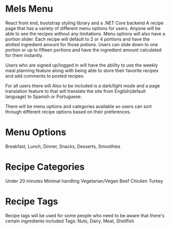 # Mels Menu

React front end, bootstrap styling library and a .NET Core backend
A recipe page that has a variety of different menu options for users.
Anyone will be able to see the recipes without any limitations. Menu options will also
have a portion slider. Each recipe will default to 2 or 4 portions and have the alotted
ingredient amount for those potions. Users can slide down to one portion or up to fifteen
portions and have the ingredient amount calculated for them instantly.

Users who are signed up/logged in will have the ability to use the weekly meal
planning feature along with being able to store their favorite recipes and add comments
to posted recipes.

For all users there will Also to be included is a dark/light mode and a page translation feature
to that will translate the site from English(default language) to Spanish or Portuguese.

There will be menu options and categories available so users can sort through different recipe options
based on their preferences.

# Menu Options

Breakfast, Lunch, Dinner, Snacks, Desserts, Smoothies

# Recipe Categories

Under 20 minutes
Minimal handling
Vegetarian/Vegan
Beef
Chicken
Turkey

# Recipe Tags

Recipe tags will be used for some people who need to be aware that there's certain ingredients included
Tags: Nuts, Dairy, Meat, Shellfish
